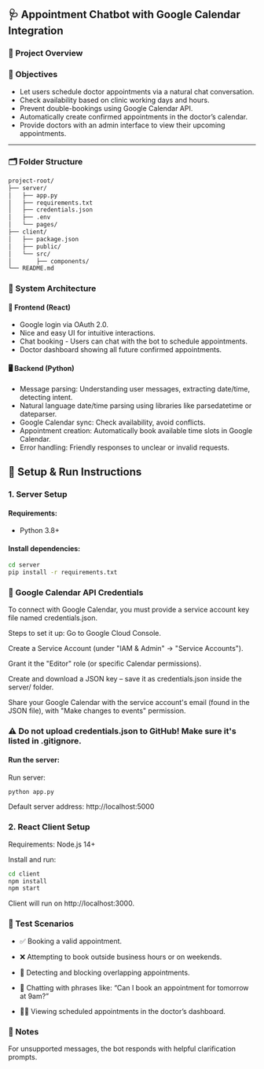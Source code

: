 ## 🩺 Appointment Chatbot with Google Calendar Integration

### 🚀 Project Overview

### 🎯 Objectives
- Let users schedule doctor appointments via a natural chat conversation.
- Check availability based on clinic working days and hours.
- Prevent double-bookings using Google Calendar API.
- Automatically create confirmed appointments in the doctor’s calendar.
- Provide doctors with an admin interface to view their upcoming appointments.

---
### 🗂️ Folder Structure
```markdown
project-root/
├── server/
│   ├── app.py
│   ├── requirements.txt
│   ├── credentials.json
│   ├── .env
│   └── pages/
├── client/
│   ├── package.json
│   ├── public/
│   └── src/
│       ├── components/
└── README.md
```
### 🧩 System Architecture

#### 📱 Frontend (React)

- Google login via OAuth 2.0.
- Nice and easy UI for intuitive interactions.
- Chat booking - Users can chat with the bot to schedule appointments.
- Doctor dashboard showing all future confirmed appointments.

#### 🖥️ Backend (Python)

- Message parsing: Understanding user messages, extracting date/time, detecting intent.
- Natural language date/time parsing using libraries like parsedatetime or dateparser.
- Google Calendar sync: Check availability, avoid conflicts.
- Appointment creation: Automatically book available time slots in Google Calendar.
- Error handling: Friendly responses to unclear or invalid requests.

## 🔧 Setup & Run Instructions

### 1. Server Setup

#### Requirements:
- Python 3.8+

#### Install dependencies:

```bash
cd server
pip install -r requirements.txt
```

### 🔐 Google Calendar API Credentials
To connect with Google Calendar, you must provide a service account key file named credentials.json.

Steps to set it up:
Go to Google Cloud Console.

Create a Service Account (under "IAM & Admin" → "Service Accounts").

Grant it the "Editor" role (or specific Calendar permissions).

Create and download a JSON key – save it as credentials.json inside the server/ folder.

Share your Google Calendar with the service account's email (found in the JSON file), with "Make changes to events" permission.

### ⚠️ Do not upload credentials.json to GitHub! Make sure it's listed in .gitignore.

#### Run the server:

Run server:
```bash
python app.py
```
Default server address: http://localhost:5000

### 2. React Client Setup

Requirements:
Node.js 14+

Install and run:

```bash
cd client
npm install
npm start
```

Client will run on http://localhost:3000.

### 🧪 Test Scenarios
- ✅ Booking a valid appointment.

- ❌ Attempting to book outside business hours or on weekends.

- 🔁 Detecting and blocking overlapping appointments.

- 💬 Chatting with phrases like: “Can I book an appointment for tomorrow at 9am?”

- 👨‍⚕️ Viewing scheduled appointments in the doctor’s dashboard.

### 📌 Notes
For unsupported messages, the bot responds with helpful clarification prompts.








